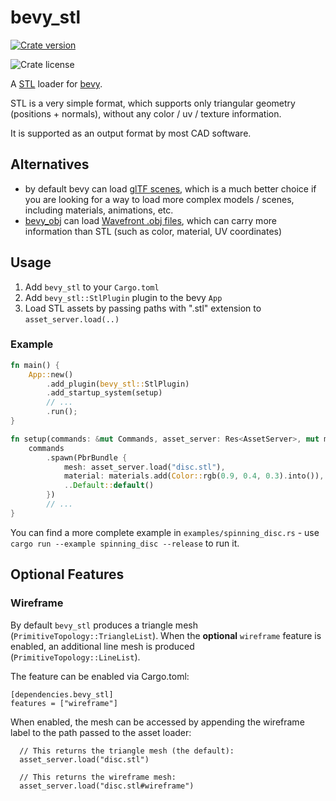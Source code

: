 # bevy_stl

[![Crate version](https://img.shields.io/crates/v/bevy_stl?style=flat-square)](https://crates.io/crates/bevy_stl/)

![Crate license](https://img.shields.io/crates/l/bevy_stl?style=flat-square)

A [STL](https://en.wikipedia.org/wiki/STL_(file_format)) loader for [bevy](https://bevyengine.org/).

STL is a very simple format, which supports only triangular geometry (positions + normals), without any color / uv / texture information.

It is supported as an output format by most CAD software.

## Alternatives

- by default bevy can load [glTF scenes](https://en.wikipedia.org/wiki/GlTF), which is a much better choice if you are looking for a way to load more complex models / scenes, including materials, animations, etc.
- [bevy_obj](https://crates.io/crates/bevy_obj) can load [Wavefront .obj files](https://en.wikipedia.org/wiki/Wavefront_.obj_file), which can carry more information than STL (such as color, material, UV coordinates)

## Usage

1. Add `bevy_stl` to your `Cargo.toml`
2. Add `bevy_stl::StlPlugin` plugin to the bevy `App`
3. Load STL assets by passing paths with ".stl" extension to `asset_server.load(..)`

### Example

```rust
fn main() {
    App::new()
        .add_plugin(bevy_stl::StlPlugin)
        .add_startup_system(setup)
        // ...
        .run();
}

fn setup(commands: &mut Commands, asset_server: Res<AssetServer>, mut materials: ResMut<Assets<StandardMaterial>>) {
    commands
        .spawn(PbrBundle {
            mesh: asset_server.load("disc.stl"),
            material: materials.add(Color::rgb(0.9, 0.4, 0.3).into()),
            ..Default::default()
        })
        // ...
}
```

You can find a more complete example in `examples/spinning_disc.rs` - use `cargo run --example spinning_disc --release` to run it.

## Optional Features

### Wireframe

By default `bevy_stl` produces a triangle mesh (`PrimitiveTopology::TriangleList`).
When the **optional** `wireframe` feature is enabled, an additional line mesh is produced (`PrimitiveTopology::LineList`).

The feature can be enabled via Cargo.toml:
```
[dependencies.bevy_stl]
features = ["wireframe"]
```

When enabled, the mesh can be accessed by appending the wireframe label to the path passed to the asset loader:
```
  // This returns the triangle mesh (the default):
  asset_server.load("disc.stl")

  // This returns the wireframe mesh:
  asset_server.load("disc.stl#wireframe")
```
